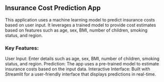 ## Insurance Cost Prediction App
This application uses a machine learning model to predict insurance costs based on user input. It leverages a trained model to provide cost estimates based on features such as age, sex, BMI, number of children, smoking status, and region.

### Key Features:
User Input: Enter details such as age, sex, BMI, number of children, smoking status, and region.
Prediction: The app uses a pre-trained model to estimate insurance costs based on the input data.
Interactive Interface: Built with Streamlit for a user-friendly interface that displays predictions in real-time.
